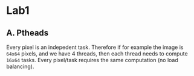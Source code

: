 # Lab1

## A. Ptheads

Every pixel is an indepedent task. Therefore if for example the image is `64x64` pixels, and we have 4 threads, then each thread needs to compute `16x64` tasks.
Every pixel/task requires the same computation (no load balancing).